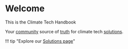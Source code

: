 # Welcome

This is the Climate Tech Handbook

Your [community](/about/contribute) source of [truth](/about/contribute/#contribution-guidelines) for climate tech [solutions](solutions).

!!! tip "Explore our [Solutions page](solutions)"

<!-- !!! example "Try our [Resource Database](resources)" -->